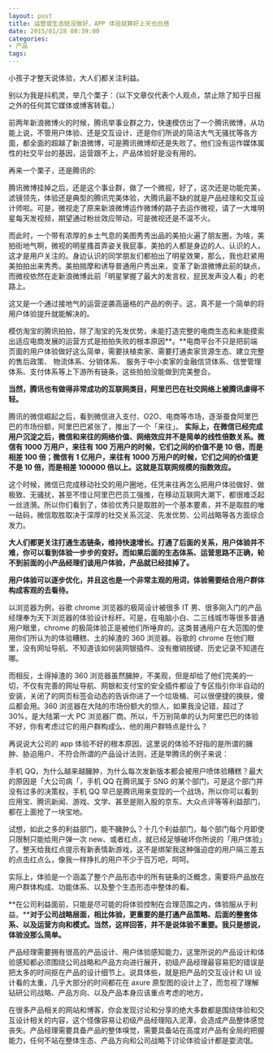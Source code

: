 ```yaml
---
layout: post
title: 运营或生态链没做好，APP 体验就算好上天也白搭
date: 2015/01/28 08:39:00
categories:
- 产品
tags:
---
```


 小孩子才整天说体验，大人们都关注利益。

别以为我是抖机灵，举几个栗子：（以下文章仅代表个人观点，禁止除了知乎日报之外的任何其它媒体或博客转载。）

前两年新浪微博火的时候，腾讯举事业群之力，快速模仿出了一个腾讯微博，从功能上说，不管用户体验、还是交互设计、还是你们所说的简洁大气无骚扰等各方面，都全面的超越了新浪微博，可是腾讯微博却还是失败了。他们没有运作媒体属性的社交平台的基因，运营跟不上，产品体验好是没有用的。

再来一个栗子，还是腾讯的:

腾讯微博挂掉之后，还是这个事业群，做了一个微视，好了，这次还是功能完美，滤镜领先，体验还是典型的腾讯完美体验，大腾讯最不缺的就是产品经理和交互设计师啦。可是，微视走了原来新浪微博运作微博的路子去运作微视，请了一大堆明星每天发视频，期望通过粉丝效应带动，可是微视还是不温不火。

而此时，一个带有浓厚的乡土气息的美图秀秀出品的美拍火遍了朋友圈，为啥，美拍街地气啊，微视的明星搔首弄姿关我屁事，美拍的人都是身边的人、认识的人，这才是用户关注的。身边认识的同学朋友们都拍出了明星效果，那么，我也赶紧用美拍拍出来秀秀。美拍揣摩和诱导普通用户秀出来，变革了新浪微博此前的缺点，而微视依然在走新浪微博此前「明星掌握了最大的发言权，屁民发声没人看」的老路上。

这又是一个通过接地气的运营逆袭高逼格的产品的例子。这，真不是一个简单的将用户体验提升就能解决的。

模仿淘宝的腾讯拍拍，除了淘宝的先发优势，未能打造完整的电商生态和未能摸索出适应电商发展的运营方式是拍拍失败的根本原因**。**电商平台不只是把前端页面的用户体验做好这么简单，需要扶植卖家、需要打通卖家货源生态、建立完整的售后政策、 物流体系、分销体系、 服务于中小卖家的金融信贷体系、信誉管理体系、支付体系等上下游所有链条，这些拍拍没能做到完美整合。

**当然，腾讯也有做得非常成功的互联网类目，阿里巴巴在社交网络上被腾讯虐得不轻。**

腾讯的微信崛起之后，看到微信进入支付、O2O、电商等市场，逐渐蚕食阿里巴巴的市场份额，阿里巴巴紧张了，推出了一个「来往」。 **实际上，在微信已经完成用户沉淀之后，微信和来往的网络价值、网络效应并不是简单的线性倍数关系。微信有 1000 万用户，来往有 100 万用户的时候，它们之间的价值不是 10 倍，而是相差 100 倍；微信有 1 亿用户，来往有 1000 万用户的时候，它们之间的价值更不是 10 倍，而是相差 100000 倍以上。这就是互联网规模的指数效应。**

这个时候，微信已完成移动社交的用户圈地，任凭来往再怎么把用户体验做好、做极致、无骚扰，甚至不惜让阿里巴巴员工强推，在移动互联网大潮下，都很难泛起一丝涟漪。所以你们看到了，体验优秀只是取胜的一个基本要素，并不是取胜的唯一砝码，微信取胜取决于深厚的社交关系沉淀、先发优势、公司战略等各方面综合发力。

**大人们都更关注打通生态链条，维持快速增长。打通了后面的关系，用户体验并不难，你可以看到体验一步步的变好。而如果后面的生态体系、运营思路不正确，轮不到前面的小产品经理们谈用户体验，产品就已经挂掉了。**

**用户体验可以逐步优化，并且这也是一个非常主观的用词，体验需要结合用户群体构成客观的去看待。**

以浏览器为例，谷歌 chrome 浏览器的极简设计被很多 IT 男、很多刚入门的产品经理奉为天下浏览器的体验设计标杆。可是，在电脑小白、二三线城市等很多普通用户眼里，chrome 的极简体验正是被他们所唾弃的。这类普通用户在大范围的使用你们所认为的体验糟糕、土的掉渣的 360 浏览器。谷歌的 chrome 在他们眼里，没有网址导航、不知道该如何装网银插件、没有撤销按键、历史记录不知道在哪。

而相反，土得掉渣的 360 浏览器虽然臃肿，不美观，但是却给了他们完美的一切，不仅有完善的网址导航、网银和支付宝的安全插件都设了专区指引你半自动的安装，关闭了的网页标签会动态的告诉你进了一个垃圾桶、可以很便捷的换肤，傻瓜都会用。360 浏览器在大陆的市场份额大的惊人，如果我没记错，超过了 30%，是大陆第一大 PC 浏览器厂商。所以，千万别简单的认为阿里巴巴的体验不好，你有考虑过它的用户群构成么、他的用户群特点是什么？

再说说大公司的 app 体验不好的根本原因，这里说的体验不好指的是所谓的臃肿、胁迫用户、不符合所谓的产品设计法则，还是举腾讯的例子来说：

手机 QQ，为什么越来越臃肿，为什么每次发新版本都会被用户喷体验糟糕？最大的原因是「大公司病「，手机 QQ 在腾讯属于 SNG 的某个部门，可是这个部门并没有过多的决策权，手机 QQ 早已是腾讯用来变现的一个战场，所以你可以看到应用宝、腾讯新闻、游戏、文学、甚至是刚入股的京东、大众点评等等利益部门，都在上面抢了一块宝地。

试想，如此之多的利益部门，能不臃肿么？十几个利益部门，每个部门每个月即使只限制只能给用户弹一次 new、或者红点，就已经足够破坏你所说的「用户体验」了。整天给我红点提示有新表情新游戏，这不是绑架我这种强迫症的用户隔三差五的点击红点么，像我一样挣扎的用户不少于百万吧，呵呵。

实际上，体验是一个涵盖了整个产品形态中的所有链条的泛概念，需要将产品放在用户群体构成、功能体系、以及整个生态形态中整体的看。

**在公司利益面前，只能是尽可能的将体验控制在合理范围之内，体验服从于利益。****对于公司战略层面，相比体验，更重要的是打通产品策略、后面的整套体系、以及运营方向和模式。当然，这样回答，并不是说体验不重要。我只是想说，体验没那么简单。**

产品经理需要拥有很高的产品设计、用户体验感知能力，这里所说的产品设计和体验感知都必须围绕公司战略和产品方向进行展开，初级产品经理最容易犯的错误是把太多的时间抠在产品的设计细节上。说具体些，就是把产品的交互设计和 UI 设计看的太重，几乎大部分的时间都花在 axure 原型图的设计上了，而忽视了理解钻研公司战略、产品方向、以及产品本身应该重点考虑的地方。

在很多产品相关的网站和博客，你会发现讨论和分享的绝大多数都是围绕体验和交互设计相关的内容，这个怪像容易让初级产品经理陷入泥潭，会造成产品整体感觉丧失。产品经理需要具备产品的整体嗅觉，需要具备站在高度对产品有全局的把握能力，任何不站在整体生态、产品方向和公司战略下讨论体验设计都是耍流氓。


